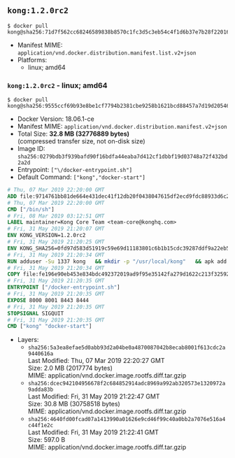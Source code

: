 ## `kong:1.2.0rc2`

```console
$ docker pull kong@sha256:71d7f562cc68246589838b8570c1fc3d5c3eb54c4f1d6b37e7b28f2201659d0f
```

-	Manifest MIME: `application/vnd.docker.distribution.manifest.list.v2+json`
-	Platforms:
	-	linux; amd64

### `kong:1.2.0rc2` - linux; amd64

```console
$ docker pull kong@sha256:9555ccf69b93e8be1cf7794b2381cbe9258b1621bcd88457a7d19d205467d0dc
```

-	Docker Version: 18.06.1-ce
-	Manifest MIME: `application/vnd.docker.distribution.manifest.v2+json`
-	Total Size: **32.8 MB (32776889 bytes)**  
	(compressed transfer size, not on-disk size)
-	Image ID: `sha256:0279bdb3f939bafd90f16bdfa44eaba7d412cf1dbbf19d03748a72f432bd2a2d`
-	Entrypoint: `["\/docker-entrypoint.sh"]`
-	Default Command: `["kong","docker-start"]`

```dockerfile
# Thu, 07 Mar 2019 22:20:00 GMT
ADD file:9714761bb81de664e431dec41f12db20f0438047615df2ecd9fdc88933d6c20f in / 
# Thu, 07 Mar 2019 22:20:00 GMT
CMD ["/bin/sh"]
# Fri, 08 Mar 2019 03:12:51 GMT
LABEL maintainer=Kong Core Team <team-core@konghq.com>
# Fri, 31 May 2019 21:20:07 GMT
ENV KONG_VERSION=1.2.0rc2
# Fri, 31 May 2019 21:20:25 GMT
ENV KONG_SHA256=0fd97d583d51919c59e69d11183801c6b1b15cdc39287ddf9a22eb5b6639effd
# Fri, 31 May 2019 21:20:34 GMT
RUN adduser -Su 1337 kong 	&& mkdir -p "/usr/local/kong" 	&& apk add --no-cache --virtual .build-deps wget tar ca-certificates 	&& apk add --no-cache libgcc openssl pcre perl tzdata curl libcap su-exec 	&& wget -O kong.tar.gz "https://bintray.com/kong/kong-alpine-tar/download_file?file_path=kong-$KONG_VERSION.apk.tar.gz" 	&& echo "$KONG_SHA256 *kong.tar.gz" | sha256sum -c - 	&& tar -xzf kong.tar.gz -C /tmp 	&& rm -f kong.tar.gz 	&& cp -R /tmp/usr / 	&& rm -rf /tmp/usr 	&& cp -R /tmp/etc / 	&& rm -rf /tmp/etc 	&& apk del .build-deps 	&& chown -R kong:0 /usr/local/kong 	&& chmod -R g=u /usr/local/kong
# Fri, 31 May 2019 21:20:34 GMT
COPY file:fe196e90eb453e834bdc492372019ad9f95e35142fa279d1622c213f32592fe9 in /docker-entrypoint.sh 
# Fri, 31 May 2019 21:20:35 GMT
ENTRYPOINT ["/docker-entrypoint.sh"]
# Fri, 31 May 2019 21:20:35 GMT
EXPOSE 8000 8001 8443 8444
# Fri, 31 May 2019 21:20:35 GMT
STOPSIGNAL SIGQUIT
# Fri, 31 May 2019 21:20:35 GMT
CMD ["kong" "docker-start"]
```

-	Layers:
	-	`sha256:5a3ea8efae5d0abb93d2a04be0a4870087042b8ecab8001f613cdc2a9440616a`  
		Last Modified: Thu, 07 Mar 2019 22:20:27 GMT  
		Size: 2.0 MB (2017774 bytes)  
		MIME: application/vnd.docker.image.rootfs.diff.tar.gzip
	-	`sha256:dcec942104956678f2c684852914adc8969a992ab320573e1320972a9adda83b`  
		Last Modified: Fri, 31 May 2019 21:22:47 GMT  
		Size: 30.8 MB (30758518 bytes)  
		MIME: application/vnd.docker.image.rootfs.diff.tar.gzip
	-	`sha256:4640fd00fcad07a1413990a01626e9cd46f99c40a0bb2a7076e516a4c44f1e2c`  
		Last Modified: Fri, 31 May 2019 21:22:41 GMT  
		Size: 597.0 B  
		MIME: application/vnd.docker.image.rootfs.diff.tar.gzip
